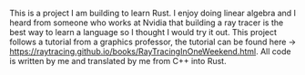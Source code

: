 This is a project I am building to learn Rust. 
I enjoy doing linear algebra and I heard from someone who works at Nvidia that building a ray tracer is the best way to learn a language so I thought I would try it out.
This project follows a tutorial from a graphics professor, the tutorial can be found here -> https://raytracing.github.io/books/RayTracingInOneWeekend.html.
All code is written by me and translated by me from C++ into Rust.
